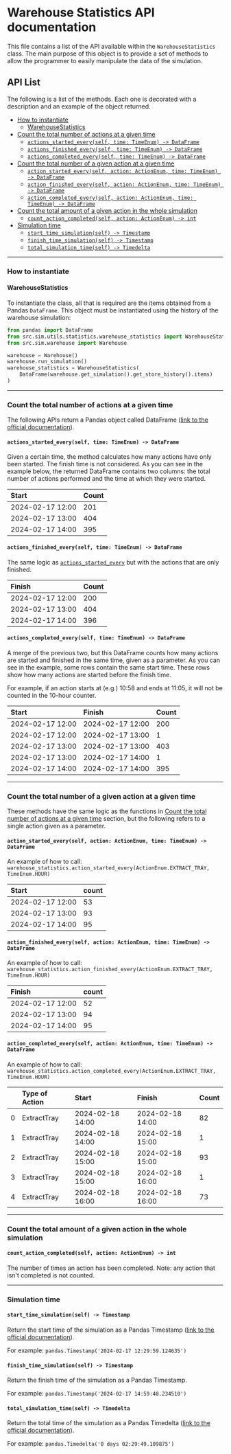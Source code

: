 # Warehouse Statistics API documentation

This file contains a list of the API available within the `WarehouseStatistics` class.
The main purpose of this object is to provide a set of methods to allow the programmer to easily manipulate the data of the 
simulation.

## API List

The following is a list of the methods. Each one is decorated with a description and an example of the object returned.

- [How to instantiate](#how-to-instantiate)
  - [WarehouseStatistics](#warehousestatistics)
- [Count the total number of actions at a given time](#count-the-total-number-of-actions-at-a-given-time)
  - [`actions_started_every(self, time: TimeEnum) -> DataFrame`](#actions_started_everyself-time-timeenum---dataframe)
  - [`actions_finished_every(self, time: TimeEnum) -> DataFrame`](#actions_finished_everyself-time-timeenum---dataframe)
  - [`actions_completed_every(self, time: TimeEnum) -> DataFrame`](#actions_completed_everyself-time-timeenum---dataframe)
- [Count the total number of a given action at a given time](#count-the-total-number-of-a-given-action-at-a-given-time)
  - [`action_started_every(self, action: ActionEnum, time: TimeEnum) -> DataFrame`](#action_started_everyself-action-actionenum-time-timeenum---dataframe)
  - [`action_finished_every(self, action: ActionEnum, time: TimeEnum) -> DataFrame`](#action_finished_everyself-action-actionenum-time-timeenum---dataframe)
  - [`action_completed_every(self, action: ActionEnum, time: TimeEnum) -> DataFrame`](#action_completed_everyself-action-actionenum-time-timeenum---dataframe)
- [Count the total amount of a given action in the whole simulation](#count-the-total-amount-of-a-given-action-in-the-whole-simulation)
  - [`count_action_completed(self, action: ActionEnum) -> int`](#count_action_completedself-action-actionenum---int)
- [Simulation time](#simulation-time)
  - [`start_time_simulation(self) -> Timestamp`](#start_time_simulationself---timestamp)
  - [`finish_time_simulation(self) -> Timestamp`](#finish_time_simulationself---timestamp)
  - [`total_simulation_time(self) -> Timedelta`](#total_simulation_timeself---timedelta)

------------------------------------------------------------------------------------------------------------------------

### How to instantiate

#### WarehouseStatistics

To instantiate the class, all that is required are the items obtained from a Pandas `DataFrame`. 
This object must be instantiated using the history of the warehouse simulation:
```python
from pandas import DataFrame
from src.sim.utils.statistics.warehouse_statistics import WarehouseStatistics
from src.sim.warehouse import Warehouse

warehouse = Warehouse()
warehouse.run_simulation()
warehouse_statistics = WarehouseStatistics(
    DataFrame(warehouse.get_simulation().get_store_history().items)
)
```

------------------------------------------------------------------------------------------------------------------------

### Count the total number of actions at a given time

The following APIs return a Pandas object called DataFrame 
([link to the official documentation](https://pandas.pydata.org/pandas-docs/stable/reference/frame.html)).

#### `actions_started_every(self, time: TimeEnum) -> DataFrame`

Given a certain time, the method calculates how many actions have only been started. 
The finish time is not considered. 
As you can see in the example below, the returned DataFrame contains two columns: 
the total number of actions performed and the time at which they were started.

| Start            | Count |
|:-----------------|:------|
| 2024-02-17 12:00 | 201   |
| 2024-02-17 13:00 | 404   |
| 2024-02-17 14:00 | 395   |


#### `actions_finished_every(self, time: TimeEnum) -> DataFrame`

The same logic as [`actions_started_every`](#actions_started_everyself-time-timeenum---dataframe) but with the actions 
that are only finished.

| Finish           | Count |
|:-----------------|:------|
| 2024-02-17 12:00 | 200   |
| 2024-02-17 13:00 | 404   |
| 2024-02-17 14:00 | 396   |


#### `actions_completed_every(self, time: TimeEnum) -> DataFrame`

A merge of the previous two, but this DataFrame counts how many actions are started and finished in the same time, 
given as a parameter.
As you can see in the example, some rows contain the same start time. 
These rows show how many actions are started before the finish time.

For example, if an action starts at (e.g.) 10:58 and ends at 11:05, it will not be counted in the 10-hour counter.

| Start            | Finish           | Count |
|:-----------------|:-----------------|:------|
| 2024-02-17 12:00 | 2024-02-17 12:00 | 200   |
| 2024-02-17 12:00 | 2024-02-17 13:00 | 1     |
| 2024-02-17 13:00 | 2024-02-17 13:00 | 403   |
| 2024-02-17 13:00 | 2024-02-17 14:00 | 1     |
| 2024-02-17 14:00 | 2024-02-17 14:00 | 395   |


------------------------------------------------------------------------------------------------------------------------

### Count the total number of a given action at a given time

These methods have the same logic as the functions in 
[Count the total number of actions at a given time](#count-the-total-number-of-actions-at-a-given-time) 
section, but the following refers to a single action given as a parameter.

#### `action_started_every(self, action: ActionEnum, time: TimeEnum) -> DataFrame`

An example of how to call: `warehouse_statistics.action_started_every(ActionEnum.EXTRACT_TRAY, TimeEnum.HOUR)`

| Start            | count |
|:-----------------|:------|
| 2024-02-17 12:00 | 53    |
| 2024-02-17 13:00 | 93    |
| 2024-02-17 14:00 | 95    |


#### `action_finished_every(self, action: ActionEnum, time: TimeEnum) -> DataFrame`

An example of how to call: `warehouse_statistics.action_finished_every(ActionEnum.EXTRACT_TRAY, TimeEnum.HOUR)`

| Finish           | count |
|:-----------------|:------|
| 2024-02-17 12:00 | 52    |
| 2024-02-17 13:00 | 94    |
| 2024-02-17 14:00 | 95    |


#### `action_completed_every(self, action: ActionEnum, time: TimeEnum) -> DataFrame`

An example of how to call: `warehouse_statistics.action_completed_every(ActionEnum.EXTRACT_TRAY, TimeEnum.HOUR)`

|   | Type of Action | Start            | Finish           | Count |
|:--|:---------------|:-----------------|:-----------------|:------|
| 0 | ExtractTray  | 2024-02-18 14:00 | 2024-02-18 14:00 | 82    |
| 1 | ExtractTray  | 2024-02-18 14:00 | 2024-02-18 15:00 | 1     |
| 2 | ExtractTray  | 2024-02-18 15:00 | 2024-02-18 15:00 | 93    |
| 3 | ExtractTray  | 2024-02-18 15:00 | 2024-02-18 16:00 | 1     |
| 4 | ExtractTray  | 2024-02-18 16:00 | 2024-02-18 16:00 | 73    |



------------------------------------------------------------------------------------------------------------------------

### Count the total amount of a given action in the whole simulation

#### `count_action_completed(self, action: ActionEnum) -> int`

The number of times an action has been completed. 
Note: any action that isn't completed is not counted.

------------------------------------------------------------------------------------------------------------------------

### Simulation time

#### `start_time_simulation(self) -> Timestamp`

Return the start time of the simulation as a Pandas Timestamp 
([link to the official documentation](https://pandas.pydata.org/pandas-docs/stable/reference/api/pandas.Timestamp.html)).

For example: `pandas.Timestamp('2024-02-17 12:29:59.124635')`

#### `finish_time_simulation(self) -> Timestamp`

Return the finish time of the simulation as a Pandas Timestamp.

For example: `pandas.Timestamp('2024-02-17 14:59:48.234510')`

#### `total_simulation_time(self) -> Timedelta`

Return the total time of the simulation as a Pandas Timedelta
([link to the official documentation](https://pandas.pydata.org/pandas-docs/stable/reference/api/pandas.Timedelta.html)).

For example: `pandas.Timedelta('0 days 02:29:49.109875')`
